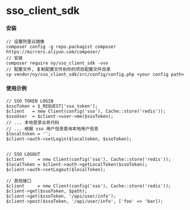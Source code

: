 # sso_client_sdk

#### 安装

    // 设置阿里云镜像
    composer config -g repo.packagist composer https://mirrors.aliyun.com/composer/
    // 安装
    composer require ny/sso_client_sdk -vvv
    // 配置文件, 复制配置文件到你的项目配置文件目录
    cp vendor/ny/sso_client_sdk/src/config/config.php <your config path>
    

#### 使用示例

    // SSO TOKEN LOGIN
    $ssoToken = $_REQUEST['sso_token'];
    $client   = new Client(config('sso'), Cache::store('redis'));
    $ssoUser  = $client->user->me($ssoToken);
    // ... 本地登录业务代码
    // ... 根据 sso 用户信息查询本地用户信息
    $localtoken = '';
    $client->auth->setLogin($localtoken, $ssoToken);


    // SSO LOGOUT
    $client     = new Client(config('sso'), Cache::store('redis'));
    $localToken = $client->auth->getLocalToken($ssoToken);
    $client->auth->setLogout($localToken);

    // 其他接口
    $client     = new Client(config('sso'), Cache::store('redis'));
    $client->get($ssoToken, $path);
    $client->get($ssoToken, '/api/user/info');
    $client->post($ssoToken, '/api/user/info', ['foo' => 'bar]);

#### 